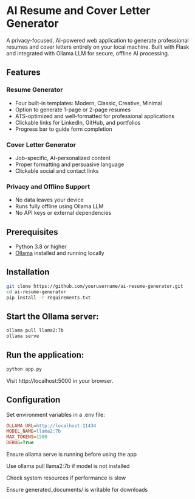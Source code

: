 # AI Resume and Cover Letter Generator

A privacy-focused, AI-powered web application to generate professional resumes and cover letters entirely on your local machine. Built with Flask and integrated with Ollama LLM for secure, offline AI processing.

## Features

### Resume Generator
- Four built-in templates: Modern, Classic, Creative, Minimal
- Option to generate 1-page or 2-page resumes
- ATS-optimized and well-formatted for professional applications
- Clickable links for LinkedIn, GitHub, and portfolios
- Progress bar to guide form completion

### Cover Letter Generator
- Job-specific, AI-personalized content
- Proper formatting and persuasive language
- Clickable social and contact links

### Privacy and Offline Support
- No data leaves your device
- Runs fully offline using Ollama LLM
- No API keys or external dependencies

## Prerequisites

- Python 3.8 or higher
- [Ollama](https://ollama.ai) installed and running locally

## Installation

```bash
git clone https://github.com/yourusername/ai-resume-generator.git
cd ai-resume-generator
pip install -r requirements.txt
```
## Start the Ollama server:
```bash
ollama pull llama2:7b
ollama serve
```

## Run the application:
```bash
python app.py
```
Visit http://localhost:5000 in your browser.

## Configuration
Set environment variables in a .env file:
```ini
OLLAMA_URL=http://localhost:11434
MODEL_NAME=llama2:7b
MAX_TOKENS=1500
DEBUG=True
```

Ensure ollama serve is running before using the app

Use ollama pull llama2:7b if model is not installed

Check system resources if performance is slow

Ensure generated_documents/ is writable for downloads




